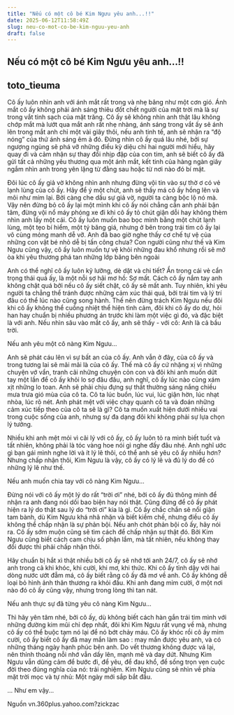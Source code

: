 ```yaml
---
title: "Nếu có một cô bé Kim Ngưu yêu anh...!!"
date: 2025-06-12T11:58:49Z
slug: neu-co-mot-co-be-kim-nguu-yeu-anh
draft: false
---
```


## Nếu có một cô bé Kim Ngưu yêu anh...!!

## toto_tieuma

Cô ấy luôn nhìn anh với ánh mắt rất trong và nhẹ bâng như một cơn gió. Ánh mắt cô ấy không phải ánh sáng thiêu đốt chết người của mặt trời mà là sự trong vắt tinh sạch của mặt trăng. Cô ấy sẽ không nhìn anh thật lâu không chớp mắt mà lướt qua mắt anh rất nhẹ nhàng, ánh sáng trong vắt ấy sẽ ánh lên trong mắt anh chỉ một vài giây thôi, nếu anh tinh tế, anh sẽ nhận ra “độ nóng” của thứ ánh sáng êm ả đó. Đừng nhìn cô ấy quá lâu nhé, bởi sự ngượng ngùng sẽ phá vỡ những điều kỳ diệu chỉ hai người mới hiểu, hãy quay đi và cảm nhận sự thay đổi nhịp đập của con tim, anh sẽ biết cô ấy đã gửi tất cả những yêu thương qua một ánh mắt, kết tinh của hàng ngàn giây ngắm nhìn anh trong yên lặng từ đằng sau hoặc từ nơi nào đó bí mật.



Đôi lúc cô ấy giả vờ không nhìn anh nhưng đừng vội tin vào sự thờ ơ có vẻ lạnh lùng của cô ấy. Hãy để ý một chút, anh sẽ thấy má cô ấy hồng lên và môi như mím lại. Bởi càng che dấu sự giả vờ, người ta càng bộc lộ nó mà. Vậy nên đừng bỏ cô ấy lại một mình khi cô ấy nói chẳng cần anh phải bận tâm, đừng vội nổ máy phóng xe đi khi cô ấy tỏ chút giận dỗi hay không thèm nhìn anh lấy một cái. Cô ấy luôn muốn bao bọc mình bằng một chút lạnh lùng, một tẹo bí hiểm, một tý băng giá, nhưng ở bên trong trái tim cô ấy lại vô cùng mỏng manh dễ vỡ. Anh đã bao giờ nghe thấy cơ chế tự vệ của những con vật bé nhỏ dễ bị tấn công chưa? Con người cũng như thế và Kim Ngưu cũng vậy, cô ấy luôn muốn tự vệ khỏi những đau khổ nhưng rồi sẽ mở òa khi yêu thương phá tan những lớp băng bên ngoài



Anh có thể nghĩ cô ấy luôn kỹ lưỡng, dè dặt và chi tiết? Ẩn trong cái vẻ cẩn trọng thái quá ấy, là một nỗi sợ hãi mơ hồ: Sợ mất. Cách cô ấy nắm tay anh không chặt quá bởi nếu cô ấy siết chặt, cô ấy sẽ mất anh. Tuy nhiên, khi yêu người ta chẳng thể tránh được những cảm xúc thái quá, bởi trái tim và lý trí đâu có thể lúc nào cũng song hành. Thế nên đừng trách Kim Ngưu nếu đôi khi cô ấy không thể cuồng nhiệt thể hiện tình cảm, đôi khi cô ấy do dự, hỏi han hay chuẩn bị nhiều phương án trước khi làm một việc gì đó, và đặc biệt là với anh. Nếu nhìn sâu vào mắt cô ấy, anh sẽ thấy - với cô: Anh là cả bầu trời.


Nếu anh yêu một cô nàng Kim Ngưu…

Anh sẽ phát cáu lên vì sự bất an của cô ấy. Anh vẫn ở đây, của cô ấy và trong tương lai sẽ mãi mãi là của cô ấy. Thế mà cô ấy cứ nhặng xị vì những chuyện vớ vẩn, tranh cãi những chuyện cỏn con và đôi khi anh muốn dứt tay một lần để cô ấy khỏi lo sợ đâu đâu, anh nghĩ, cô ấy lúc nào cũng xám xịt những lo toan.
Anh sẽ phải chịu đựng sự thất thường sáng nắng chiều mưa trưa gió mùa của cô ta. Cô ta lúc buồn, lúc vui, lúc giận hờn, lúc nhạt nhòa, lúc rõ nét. Anh phát mệt với việc chạy quanh cô ta và đoán những cảm xúc tiếp theo của cô ta sẽ là gì? Cô ta muốn xuất hiện dưới nhiều vai trong cuộc sống của anh, nhưng sự đa dạng đôi khi không phải sự lựa chọn lý tưởng.

Nhiều khi anh mệt mỏi vì cãi lý với cô ấy, cô ấy luôn tỏ ra mình biết tuốt và tất nhiên, không phải là tóc vàng hoe nói gì nghe đấy đâu nhé. Anh nghĩ ước gì bạn gái mình nghe lời và ít lý lẽ thôi, có thể anh sẽ yêu cô ấy nhiều hơn? Nhưng chấp nhận thôi, Kim Ngưu là vậy, cô ấy có lý lẽ và đủ lý do để có những lý lẽ như thế.


Nếu anh muốn chia tay với cô nàng Kim Ngưu…

Đừng nói với cô ấy một lý do rất “trời ơi” nhé, bởi cô ấy đủ thông minh để nhận ra anh đang nói dối bao biện hay nói thật. Cũng đừng để cô ấy phát hiện ra lý do thật sau lý do “trời ơi” kia là gì. Cô ấy chắc chắn sẽ nổi giận tam bành, dù Kim Ngưu khá nhã nhặn và biết kiềm chế, nhưng điều cô ấy không thể chấp nhận là sự phản bội. Nếu anh chót phản bội cô ấy, hãy nói ra. Cô ấy sớm muộn cũng sẽ tìm cách để chấp nhận sự thật đó. Bởi Kim Ngưu cũng biết cách cam chịu số phận lắm, mà tất nhiên, nếu không thay đổi được thì phải chấp nhận thôi.

Hãy chuẩn bị hắt xì thật nhiều bởi cô ấy sẽ nhớ tới anh 24/7, cô ấy sẽ nhớ anh trong cả khi khóc, khi cười, khi mơ, khi thức. Khi cô ấy tỉnh dậy với hai dòng nước ướt đẫm má, cô ấy biết rằng cô ấy đã mơ về anh. Cô ấy không dễ loại bỏ hình ảnh thân thương ra khỏi đầu. Khi anh đang mỉm cười, ở một nơi nào đó cô ấy cũng vậy, nhưng trong lòng thì tan nát. 

Nếu anh thực sự đã từng yêu cô nàng Kim Ngưu…

Thì hãy yên tâm nhé, bởi cô ấy, dù không biết cách hàn gắn trái tim mình với những đường kim mũi chỉ đẹp nhất, đôi khi Kim Ngưu rất vụng về mà, nhưng cô ấy có thể buộc tạm nó lại để nó bớt chảy máu. Cô ấy khóc rồi cô ấy mỉm cười, cô ấy biết cô ấy đã may mắn làm sao : may mắn được yêu anh, và có những tháng ngày hạnh phúc bên anh. Do vết thương không được vá lại, nên thỉnh thoảng nỗi nhớ vẫn dấy lên, mạnh mẽ và day dứt. Nhưng Kim Ngưu vẫn dũng cảm để bước đi, để yêu, để đau khổ, để sống trọn vẹn cuộc đời theo đúng nghĩa của nó: trải nghiệm. Kim Ngưu cũng sẽ nhìn về phía mặt trời mọc và tự nhủ: Một ngày mới sắp bắt đầu.
 
… Như em vậy...
 
Nguồn vn.360plus.yahoo.com?zickzac